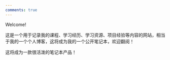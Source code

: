 ```yaml
---
comments: true
---
```


Welcome!

这是一个用于记录我的课程、学习经历、学习资源、项目经验等内容的网站，相当于我的一个个人博客，这将成为我的一个公开笔记本，欢迎翻阅！

这将成为一款很活泼的笔记本产品！
